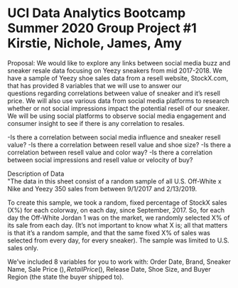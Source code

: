 # UCI Data Analytics Bootcamp Summer 2020 Group Project #1 Kirstie, Nichole, James, Amy

Proposal:
We would like to explore any links between social media buzz and sneaker resale data focusing on Yeezy sneakers from mid 2017-2018. We have a sample of Yeezy shoe sales data from a resell website, StockX.com, that has provided 8 variables that we will use to answer our questions regarding correlations between value of sneaker and it’s resell price. We will also use various data from social media platforms to research whether or not social impressions impact the potential resell of our sneaker. We will be using social platforms to observe social media engagement and consumer insight to see if there is any correlation to resales.

-Is there a correlation between social media influence and sneaker resell value?
-Is there a correlation between resell value and shoe size?
-Is there a correlation between resell value and color way?
-Is there a correlation between social impressions and resell value or velocity of buy?

Description of Data    
"The data in this sheet consist of a random sample of all U.S. Off-White x Nike and Yeezy 350 sales from between 9/1/2017 and 2/13/2019. 

To create this sample, we took a random, fixed percentage of StockX sales (X%) for each colorway, on each day, since September, 2017. So, for each day the Off-White Jordan 1 was on the market, we randomly selected X% of its sale from each day. (It’s not important to know what X is; all that matters is that it’s a random sample, and that the same fixed X% of sales was selected from every day, for every sneaker). The sample was limited to U.S. sales only.

We’ve included 8 variables for you to work with: Order Date, Brand, Sneaker Name, Sale Price ($), Retail Price ($), Release Date, Shoe Size, and Buyer Region (the state the buyer shipped to). 
